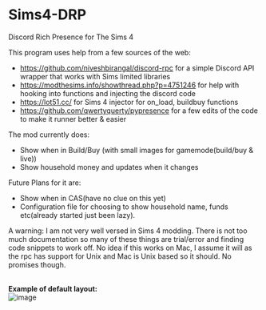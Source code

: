 # Sims4-DRP
Discord Rich Presence for The Sims 4

This program uses help from a few sources of the web:<br>
- https://github.com/niveshbirangal/discord-rpc for a simple Discord API wrapper that works with Sims limited libraries
- https://modthesims.info/showthread.php?p=4751246 for help with hooking into functions and injecting the discord code
- https://lot51.cc/ for Sims 4 injector for on_load, buildbuy functions
- https://github.com/qwertyquerty/pypresence for a few edits of the code to make it runner better & easier

The mod currently does:
- Show when in Build/Buy (with small images for gamemode(build/buy & live))
- Show household money and updates when it changes

Future Plans for it are:
- Show when in CAS(have no clue on this yet)
- Configuration file for choosing to show household name, funds etc(already started just been lazy).

A warning:
I am not very well versed in Sims 4 modding. There is not too much documentation so many of these things are trial/error and finding code snippets to work off.
No idea if this works on Mac, I assume it will as the rpc has support for Unix and Mac is Unix based so it should. No promises though.

<br><b>Example of default layout: </b><br>
![image](https://user-images.githubusercontent.com/77337386/205202833-4c7063cb-64b8-4679-93a7-2aeac75948fb.png)
